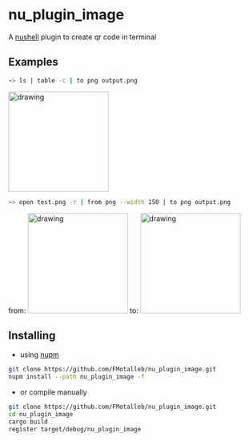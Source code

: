 # nu_plugin_image

A [nushell](https://www.nushell.sh/) plugin to create qr code in terminal

## Examples

```bash
~> ls | table -c | to png output.png
```

<img src="https://github.com/FMotalleb/nu_plugin_image/assets/30149519/faab9f4f-8935-4c0e-afd7-9fd7c5c6eccc" alt="drawing" width="200"/>

```bash
~> open test.png -r | from png --width 150 | to png output.png
```

from: <img src="https://github.com/FMotalleb/nu_plugin_image/assets/30149519/73e20721-dec0-4604-8f10-c5b36fbad389" alt="drawing" width="200"/>
to:  <img src="https://github.com/FMotalleb/nu_plugin_image/assets/30149519/c3258e71-e42f-483a-b8c8-6fcb3af82e78" alt="drawing" width="200"/>

## Installing

* using [nupm](https://github.com/nushell/nupm)

```bash
git clone https://github.com/FMotalleb/nu_plugin_image.git
nupm install --path nu_plugin_image -f
```

* or compile manually

```bash
git clone https://github.com/FMotalleb/nu_plugin_image.git
cd nu_plugin_image
cargo build
register target/debug/nu_plugin_image
```
